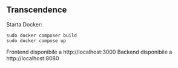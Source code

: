 ## Transcendence

Starta Docker:

```
sudo docker composer build
sudo docker compose up
```

Frontend disponibile a http://localhost:3000
Backend disponibile a http://localhost:8080
